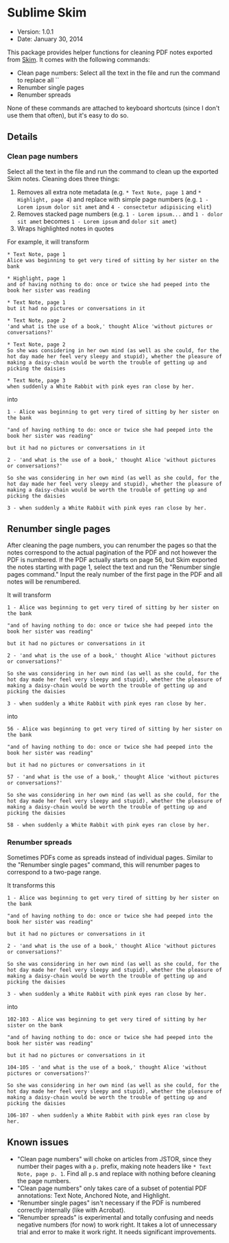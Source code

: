 # Sublime Skim

* Version: 1.0.1
* Date: January 30, 2014

This package provides helper functions for cleaning PDF notes exported from [Skim](http://skim-app.sourceforge.net/). It comes with the following commands:

* Clean page numbers: Select all the text in the file and run the command to replace all ``
* Renumber single pages
* Renumber spreads

None of these commands are attached to keyboard shortcuts (since I don't use them that often), but it's easy to do so.


## Details

### Clean page numbers

Select all the text in the file and run the command to clean up the exported Skim notes. Cleaning does three things:

1. Removes all extra note metadata (e.g. `* Text Note, page 1` and `* Highlight, page 4`) and replace with simple page numbers (e.g. `1 - Lorem ipsum dolor sit amet` and `4 - consectetur adipisicing elit`)  
2. Removes stacked page numbers (e.g. `1 - Lorem ipsum...` and `1 - dolor sit amet` becomes `1 - Lorem ipsum` and `dolor sit amet`)
3. Wraps highlighted notes in quotes

For example, it will transform 

	* Text Note, page 1
	Alice was beginning to get very tired of sitting by her sister on the bank

	* Highlight, page 1
	and of having nothing to do: once or twice she had peeped into the book her sister was reading

	* Text Note, page 1
	but it had no pictures or conversations in it

	* Text Note, page 2
	'and what is the use of a book,' thought Alice 'without pictures or conversations?'

	* Text Note, page 2
	So she was considering in her own mind (as well as she could, for the hot day made her feel very sleepy and stupid), whether the pleasure of making a daisy-chain would be worth the trouble of getting up and picking the daisies

	* Text Note, page 3
	when suddenly a White Rabbit with pink eyes ran close by her.

into

	1 - Alice was beginning to get very tired of sitting by her sister on the bank

	"and of having nothing to do: once or twice she had peeped into the book her sister was reading"

	but it had no pictures or conversations in it

	2 - 'and what is the use of a book,' thought Alice 'without pictures or conversations?'

	So she was considering in her own mind (as well as she could, for the hot day made her feel very sleepy and stupid), whether the pleasure of making a daisy-chain would be worth the trouble of getting up and picking the daisies

	3 - when suddenly a White Rabbit with pink eyes ran close by her.


## Renumber single pages

After cleaning the page numbers, you can renumber the pages so that the notes correspond to the actual pagination of the PDF and not however the PDF is numbered. If the PDF actually starts on page 56, but Skim exported the notes starting with page 1, select the text and run the "Renumber single pages command." Input the realy number of the first page in the PDF and all notes will be renumbered. 

It will transform 

	1 - Alice was beginning to get very tired of sitting by her sister on the bank

	"and of having nothing to do: once or twice she had peeped into the book her sister was reading"

	but it had no pictures or conversations in it

	2 - 'and what is the use of a book,' thought Alice 'without pictures or conversations?'

	So she was considering in her own mind (as well as she could, for the hot day made her feel very sleepy and stupid), whether the pleasure of making a daisy-chain would be worth the trouble of getting up and picking the daisies

	3 - when suddenly a White Rabbit with pink eyes ran close by her.

into

	56 - Alice was beginning to get very tired of sitting by her sister on the bank

	"and of having nothing to do: once or twice she had peeped into the book her sister was reading"

	but it had no pictures or conversations in it

	57 - 'and what is the use of a book,' thought Alice 'without pictures or conversations?'

	So she was considering in her own mind (as well as she could, for the hot day made her feel very sleepy and stupid), whether the pleasure of making a daisy-chain would be worth the trouble of getting up and picking the daisies

	58 - when suddenly a White Rabbit with pink eyes ran close by her.


### Renumber spreads

Sometimes PDFs come as spreads instead of individual pages. Similar to the "Renumber single pages" command, this will renumber pages to correspond to a two-page range. 

It transforms this

	1 - Alice was beginning to get very tired of sitting by her sister on the bank

	"and of having nothing to do: once or twice she had peeped into the book her sister was reading"

	but it had no pictures or conversations in it

	2 - 'and what is the use of a book,' thought Alice 'without pictures or conversations?'

	So she was considering in her own mind (as well as she could, for the hot day made her feel very sleepy and stupid), whether the pleasure of making a daisy-chain would be worth the trouble of getting up and picking the daisies

	3 - when suddenly a White Rabbit with pink eyes ran close by her.

into

	102-103 - Alice was beginning to get very tired of sitting by her sister on the bank

	"and of having nothing to do: once or twice she had peeped into the book her sister was reading"

	but it had no pictures or conversations in it

	104-105 - 'and what is the use of a book,' thought Alice 'without pictures or conversations?'

	So she was considering in her own mind (as well as she could, for the hot day made her feel very sleepy and stupid), whether the pleasure of making a daisy-chain would be worth the trouble of getting up and picking the daisies

	106-107 - when suddenly a White Rabbit with pink eyes ran close by her.


## Known issues

* "Clean page numbers" will choke on articles from JSTOR, since they number their pages with a `p.` prefix, making note headers like `* Text Note, page p. 1`. Find all ` p. `s and replace with nothing before cleaning the page numbers. 
* "Clean page numbers" only takes care of a subset of potential PDF annotations: Text Note, Anchored Note, and Highlight.
* "Renumber single pages" isn't necessary if the PDF is numbered correctly internally (like with Acrobat).
* "Renumber spreads" is experimental and totally confusing and needs negative numbers (for now) to work right. It takes a lot of unnecessary trial and error to make it work right. It needs significant improvements.
